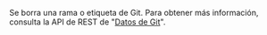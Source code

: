 Se borra una rama o etiqueta de Git. Para obtener más información, consulta la API de REST de "[Datos de Git](/rest/reference/git)".
